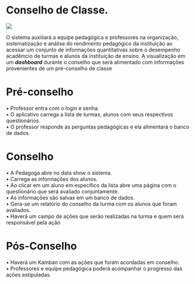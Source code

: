 # Conselho de Classe.
<img src="http://blog.portalpravaler.com.br/wp-content/uploads/2015/09/estatistica.jpg"/>
<p> O sistema auxiliará  a equipe pedagógica e professores na organização, sistematização e análise do rendimento pedagógico da instituição ao acessar um conjunto de informações quantitativas sobre o desempenho acadêmcio de turmas e alunos da instituição de ensino. A visualização em um  <strong><em>dashboard</em></strong> durante o conselho que será alimentado com informações provenientes de um pré-conselho de classe<p>

# Pré-conselho
<p>•	Professor entra com o login e senha.<br \>
•	O aplicativo carrega a lista de turmas, alunos com seus respectivos questionários.<br \>
•	O professor responde às perguntas pedagógicas e ela alimentará o banco de dados.<br \></p>

# Conselho 
<p>•	A Pedagoga abre no data show o sistema.<br \>
•	Carrega as informações dos alunos.<br \>
•	Ao clicar em um aluno em específico da lista abre uma página com o questionário que será avaliado conjuntamente.<br \> 
•	As informações são salvas em um banco de dados.<br \>
•	Gera-se um relatório do conselho da turma com os alunos que foram avaliados.<br \>
•	Haverá um campo de ações que serão realizadas na turma e quem será responsável pela ação</p>

# Pós-Conselho
<p>•	Haverá um Kamban com as ações que foram acordadas em conselho.<br \>
•	Professores e equipe pedagógica poderá acompanhar o progresso das ações estipuladas.</p>

